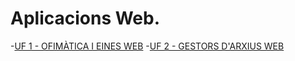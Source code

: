 # Aplicacions Web.

-[UF 1 - OFIMÀTICA I EINES WEB](uf1/readme.md)
-[UF 2 - GESTORS D'ARXIUS WEB](uf2/readme.md)

